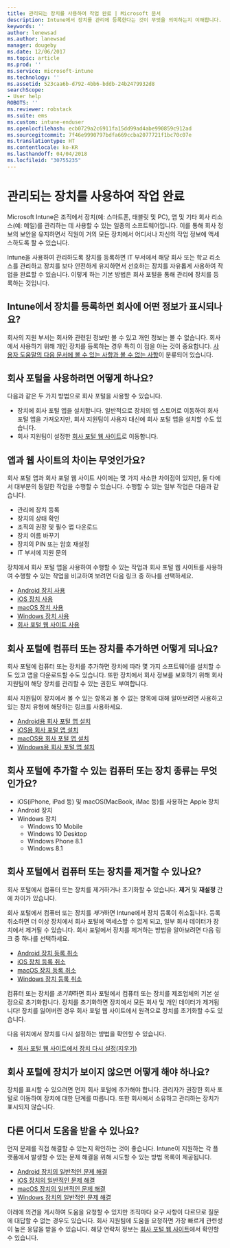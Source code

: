 ```yaml
---
title: 관리되는 장치를 사용하여 작업 완료 | Microsoft 문서
description: Intune에서 장치를 관리에 등록한다는 것이 무엇을 의미하는지 이해합니다.
keywords: ''
author: lenewsad
ms.author: lanewsad
manager: dougeby
ms.date: 12/06/2017
ms.topic: article
ms.prod: ''
ms.service: microsoft-intune
ms.technology: ''
ms.assetid: 523caa6b-d792-4bb6-bddb-24b2479932d8
searchScope:
- User help
ROBOTS: ''
ms.reviewer: robstack
ms.suite: ems
ms.custom: intune-enduser
ms.openlocfilehash: ecb0729a2c6911fa15dd99ad4abe990859c912ad
ms.sourcegitcommit: 7f46e9990797bdfa669ccba2077721f1bc70c07e
ms.translationtype: HT
ms.contentlocale: ko-KR
ms.lasthandoff: 04/04/2018
ms.locfileid: "30755235"
---
```

# <a name="use-managed-devices-to-get-work-done"></a>관리되는 장치를 사용하여 작업 완료
Microsoft Intune은 조직에서 장치(예: 스마트폰, 태블릿 및 PC), 앱 및 기타 회사 리소스(예: 메일)를 관리하는 데 사용할 수 있는 일종의 소프트웨어입니다. 이를 통해 회사 정보의 보안을 유지하면서 직원이 거의 모든 장치에서 어디서나 자신의 작업 정보에 액세스하도록 할 수 있습니다.

Intune을 사용하여 관리하도록 장치를 등록하면 IT 부서에서 해당 회사 또는 학교 리소스를 관리하고 장치를 보다 안전하게 유지하면서 선호하는 장치를 자유롭게 사용하여 작업을 완료할 수 있습니다. 이렇게 하는 기본 방법은 회사 포털을 통해 관리에 장치를 등록하는 것입니다.

## <a name="what-information-can-my-company-see-when-i-enroll-my-device-in-intune"></a>Intune에서 장치를 등록하면 회사에 어떤 정보가 표시되나요?
회사의 지원 부서는 회사와 관련된 정보만 볼 수 있고 개인 정보는 볼 수 없습니다. 회사에서 사용하기 위해 개인 장치를 등록하는 경우 특히 이 점을 아는 것이 중요합니다. [사용자 도움말의 다음 문서에 볼 수 있는 사항과 볼 수 없는 사항](what-info-can-your-company-see-when-you-enroll-your-device-in-intune.md)이 분류되어 있습니다.

## <a name="how-do-i-get-the-company-portal"></a>회사 포털을 사용하려면 어떻게 하나요?
다음과 같은 두 가지 방법으로 회사 포털을 사용할 수 있습니다.

- 장치에 회사 포털 앱을 설치합니다. 일반적으로 장치의 앱 스토어로 이동하여 회사 포털 앱을 가져오지만, 회사 지원팀이 사용자 대신에 회사 포털 앱을 설치할 수도 있습니다.
- 회사 지원팀이 설정한 [회사 포털 웹 사이트](https://portal.manage.microsoft.com#HelpDeskDialog)로 이동합니다.

## <a name="whats-the-difference-between-the-app-and-the-website"></a>앱과 웹 사이트의 차이는 무엇인가요?
회사 포털 앱과 회사 포털 웹 사이트 사이에는 몇 가지 사소한 차이점이 있지만, 둘 다에서 대부분의 동일한 작업을 수행할 수 있습니다. 수행할 수 있는 일부 작업은 다음과 같습니다.

- 관리에 장치 등록
- 장치의 상태 확인
- 조직의 권장 및 필수 앱 다운로드
- 장치 이름 바꾸기
- 장치의 PIN 또는 암호 재설정
- IT 부서에 지원 문의

장치에서 회사 포털 앱을 사용하여 수행할 수 있는 작업과 회사 포털 웹 사이트를 사용하여 수행할 수 있는 작업을 비교하여 보려면 다음 링크 중 하나를 선택하세요.

- [Android 장치 사용](using-your-android-device-with-intune.md)
- [iOS 장치 사용](using-your-ios-device-with-intune.md)
- [macOS 장치 사용](using-your-macos-device-with-intune.md)
- [Windows 장치 사용](using-your-windows-device-with-intune.md)
- [회사 포털 웹 사이트 사용](using-the-intune-company-portal-website.md)

## <a name="what-happens-when-you-add-a-computer-or-device-to-the-company-portal"></a>회사 포털에 컴퓨터 또는 장치를 추가하면 어떻게 되나요?
회사 포털에 컴퓨터 또는 장치를 추가하면 장치에 따라 몇 가지 소프트웨어를 설치할 수도 있고 앱을 다운로드할 수도 있습니다. 또한 장치에서 회사 정보를 보호하기 위해 회사 지원팀이 해당 장치를 관리할 수 있는 권한도 부여합니다.

회사 지원팀이 장치에서 볼 수 있는 항목과 볼 수 없는 항목에 대해 알아보려면 사용하고 있는 장치 유형에 해당하는 링크를 사용하세요.

- [Android용 회사 포털 앱 설치](what-happens-if-you-install-the-company-portal-app-and-enroll-your-device-in-intune-android.md)
- [iOS용 회사 포털 앱 설치](what-happens-if-you-install-the-company-portal-app-and-enroll-your-device-in-intune-ios.md)
- [macOS용 회사 포털 앱 설치](what-happens-if-you-install-the-company-portal-app-and-enroll-your-device-in-intune-macos.md)
- [Windows용 회사 포털 앱 설치](what-happens-if-you-install-the-company-portal-app-and-enroll-your-device-in-intune-windows10.md)

## <a name="what-kind-of-computers-or-devices-can-you-add-to-the-company-portal"></a>회사 포털에 추가할 수 있는 컴퓨터 또는 장치 종류는 무엇인가요?
-   iOS(iPhone, iPad 등) 및 macOS(MacBook, iMac 등)를 사용하는 Apple 장치
-   Android 장치
-   Windows 장치
    -   Windows 10 Mobile
    -   Windows 10 Desktop
    -   Windows Phone 8.1
    -   Windows 8.1

## <a name="can-you-remove-a-computer-or-device-from-the-company-portal"></a>회사 포털에서 컴퓨터 또는 장치를 제거할 수 있나요?
회사 포털에서 컴퓨터 또는 장치를 제거하거나 초기화할 수 있습니다. **제거** 및 **재설정** 간에 차이가 있습니다.

회사 포털에서 컴퓨터 또는 장치를 *제거*하면 Intune에서 장치 등록이 취소됩니다. 등록 취소하면 더 이상 장치에서 회사 포털에 액세스할 수 없게 되고, 일부 회사 데이터가 장치에서 제거될 수 있습니다. 회사 포털에서 장치를 제거하는 방법을 알아보려면 다음 링크 중 하나를 선택하세요.

- [Android 장치 등록 취소](unenroll-your-device-from-intune-android.md)
- [iOS 장치 등록 취소](unenroll-your-device-from-intune-ios.md)
- [macOS 장치 등록 취소](unenroll-your-device-from-intune-macos.md)
- [Windows 장치 등록 취소](unenroll-your-device-from-intune-windows.md)

컴퓨터 또는 장치를 *초기화*하면 회사 포털에서 컴퓨터 또는 장치를 제조업체의 기본 설정으로 초기화합니다. 장치를 초기화하면 장치에서 모든 회사 및 개인 데이터가 제거됩니다! 장치를 잃어버린 경우 회사 포털 웹 사이트에서 원격으로 장치를 초기화할 수도 있습니다.

다음 위치에서 장치를 다시 설정하는 방법을 확인할 수 있습니다.

- [회사 포털 웹 사이트에서 장치 다시 설정(지우기)](reset-erase-your-device-cpwebsite.md)

## <a name="what-if-i-cant-see-my-device-in-the-company-portal"></a>회사 포털에 장치가 보이지 않으면 어떻게 해야 하나요?
장치를 표시할 수 있으려면 먼저 회사 포털에 추가해야 합니다. 관리자가 권장한 회사 포털로 이동하여 장치에 대한 단계를 따릅니다. 또한 회사에서 소유하고 관리하는 장치가 표시되지 않습니다.

## <a name="where-else-can-i-go-for-help"></a>다른 어디서 도움을 받을 수 있나요?
먼저 문제를 직접 해결할 수 있는지 확인하는 것이 좋습니다. Intune이 지원하는 각 플랫폼에서 발생할 수 있는 문제 해결을 위해 시도할 수 있는 방법 목록이 제공됩니다.

- [Android 장치의 일반적인 문제 해결](troubleshoot-your-device-android.md)
- [iOS 장치의 일반적인 문제 해결](troubleshoot-your-device-ios.md)
- [macOS 장치의 일반적인 문제 해결](troubleshoot-your-device-macos.md)
- [Windows 장치의 일반적인 문제 해결](troubleshoot-your-device-windows.md)

아래에 의견을 게시하여 도움을 요청할 수 있지만 조직마다 요구 사항이 다르므로 질문에 대답할 수 없는 경우도 있습니다. 회사 지원팀에 도움을 요청하면 가장 빠르게 관련성이 높은 응답을 받을 수 있습니다. 해당 연락처 정보는 [회사 포털 웹 사이트](https://portal.manage.microsoft.com#HelpDeskDialog)에서 확인할 수 있습니다.
